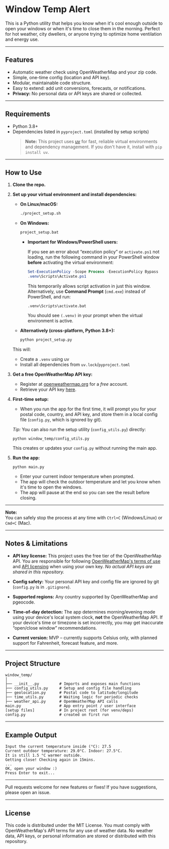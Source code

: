 # Window Temp Alert

This is a Python utility that helps you know when it's cool enough outside to open your windows or when it's time to close them in the morning.
Perfect for hot weather, city dwellers, or anyone trying to optimize home ventilation and energy use.

---

## Features

* Automatic weather check using OpenWeatherMap and your zip code.
* Simple, one-time config (location and API key).
* Modular, maintainable code structure.
* Easy to extend: add unit conversions, forecasts, or notifications.
* **Privacy:** No personal data or API keys are shared or collected.

---

## Requirements

* Python 3.8+
* Dependencies listed in `pyproject.toml` (installed by setup scripts)
  > **Note:** This project uses [uv](https://github.com/astral-sh/uv) for fast, reliable virtual environments and dependency management. If you don't have it, install with `pip install uv`.

---

## How to Use

1. **Clone the repo.**

2. **Set up your virtual environment and install dependencies:**

   * **On Linux/macOS:**

     ```bash
     ./project_setup.sh
     ```

   * **On Windows:**

     ```cmd
     project_setup.bat
     ```

      * **Important for Windows/PowerShell users:**

        If you see an error about “execution policy” or `activate.ps1` not loading, run the following command in your PowerShell window **before** activating the virtual environment:

        ```powershell
        Set-ExecutionPolicy -Scope Process -ExecutionPolicy Bypass
        .venv\Scripts\Activate.ps1
        ```

        This temporarily allows script activation in just this window.  
        Alternatively, use **Command Prompt** (`cmd.exe`) instead of PowerShell, and run:

        ```command prompt
        .venv\Scripts\activate.bat
        ```

        You should see `(.venv)` in your prompt when the virtual environment is active.

   * **Alternatively (cross-platform, Python 3.8+):**

     ```bash
     python project_setup.py
     ```

   This will:

   * Create a `.venv` using uv
   * Install all dependencies from `uv.lock`/`pyproject.toml`

3. **Get a free OpenWeatherMap API key:**

   * Register at [openweathermap.org](https://home.openweathermap.org/) for a *free* account.
   * Retrieve your API key [here](https://home.openweathermap.org/myservices).

4. **First-time setup:**

   * When you run the app for the first time, it will prompt you for your postal code, country, and API key, and store them in a local config file (`config.py`, which is ignored by git).

   *Tip:*
   You can also run the setup utility (`config_utils.py`) directly:

   ```
   python window_temp/config_utils.py
   ```

   This creates or updates your `config.py` without running the main app.

5. **Run the app:**

   ```
   python main.py
   ```

   * Enter your current indoor temperature when prompted.
   * The app will check the outdoor temperature and let you know when it's time to open the windows.
   * The app will pause at the end so you can see the result before closing.

---
**Note:**  
You can safely stop the process at any time with `Ctrl+C` (Windows/Linux) or `Cmd+C` (Mac).

---

## Notes & Limitations

* **API key license:**
  This project uses the free tier of the OpenWeatherMap API.
  You are responsible for following [OpenWeatherMap's terms of use](https://openweathermap.org/themes/openweathermap/assets/docs/Openweather_website_terms_and_conditions_of_use.pdf) and [API licensing](https://openweather.co.uk/privacy-policy) when using your own key.
  *No actual API keys are shared in this repository.*

* **Config safety:**
  Your personal API key and config file are ignored by git (`config.py` is in `.gitignore`).

* **Supported regions:**
  Any country supported by OpenWeatherMap and pgeocode.

* **Time-of-day detection:**
  The app determines morning/evening mode using your device's local system clock, **not** the OpenWeatherMap API.
  If your device's time or timezone is set incorrectly, you may get inaccurate “open/close window” recommendations.

* **Current version:**
  MVP – currently supports Celsius only, with planned support for Fahrenheit, forecast feature, and more.

---

## Project Structure

```
window_temp/
│
├── __init__.py         # Imports and exposes main functions
├── config_utils.py     # Setup and config file handling
├── geolocation.py      # Postal code to latitude/longitude
├── time_utils.py       # Waiting logic for periodic checks
├── weather_api.py      # OpenWeatherMap API calls
main.py                 # App entry point / user interface
[setup files]           # In project root (for venv/deps)
config.py               # created on first run
```

---

## Example Output

```
Input the current temperature inside (°C): 27.5
Current outdoor temperature: 29.0°C. Indoor: 27.5°C.
It is still 1.5 °C warmer outside.
Getting close! Checking again in 15mins.
...
OK, open your window :)
Press Enter to exit...
```

---

Pull requests welcome for new features or fixes!
If you have suggestions, please open an issue.

---

## License

This code is distributed under the MIT License.
You must comply with OpenWeatherMap's API terms for any use of weather data.
No weather data, API keys, or personal information are stored or distributed with this repository.